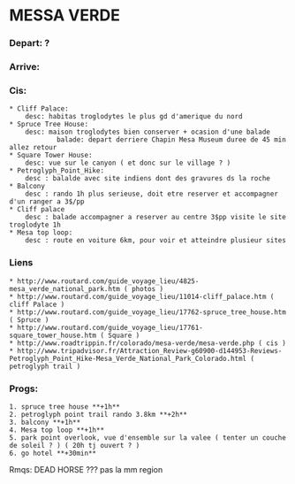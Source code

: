 # MESSA VERDE

### Depart: ?
### Arrive: 

### Cis: 
    * Cliff Palace:	
        desc: habitas troglodytes le plus gd d'amerique du nord
    * Spruce Tree House:
        desc: maison troglodytes bien conserver + ocasion d'une balade 
                balade: depart derriere Chapin Mesa Museum duree de 45 min allez retour 
    * Square Tower House:
        desc: vue sur le canyon ( et donc sur le village ? )
    * Petroglyph_Point_Hike: 
        desc : balalde avec site indiens dont des gravures ds la roche
    * Balcony
        desc : rando 1h plus serieuse, doit etre reserver et accompagner d'un ranger a 3$/pp
    * Cliff palace
        desc : balade accompagner a reserver au centre 3$pp visite le site troglodyte 1h
    * Mesa top loop: 
        desc : route en voiture 6km, pour voir et atteindre plusieur sites
### Liens
	* http://www.routard.com/guide_voyage_lieu/4825-mesa_verde_national_park.htm ( photos )
	* http://www.routard.com/guide_voyage_lieu/11014-cliff_palace.htm ( cliff Palace )
    * http://www.routard.com/guide_voyage_lieu/17762-spruce_tree_house.htm ( Spruce )
    * http://www.routard.com/guide_voyage_lieu/17761-square_tower_house.htm ( Square )
    * http://www.roadtrippin.fr/colorado/mesa-verde/mesa-verde.php ( cis )
    * http://www.tripadvisor.fr/Attraction_Review-g60900-d144953-Reviews-Petroglyph_Point_Hike-Mesa_Verde_National_Park_Colorado.html ( petroglyph trail )

### Progs:
    1. spruce tree house **+1h**
    2. petroglyph point trail rando 3.8km **+2h**
    3. balcony **+1h**
    4. Mesa top loop **+1h**
    5. park point overlook, vue d'ensemble sur la valee ( tenter un couche de soleil ? ) ( 20h tj ouvert ? )
    6. go hotel **+30min**

Rmqs: DEAD HORSE ??? pas la mm region
